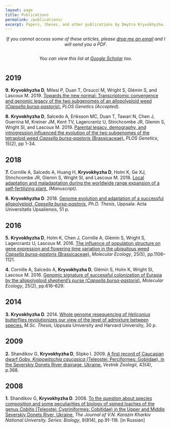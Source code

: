 ```yaml
---
layout: page
title: Publications
permalink: /publications/
excerpt: Papers, theses, and other publications by Dmytro Kryvokhyzha.
--- 
```


<div style="text-align: center; margin-bottom: 20pt; font-style: italic;">
If you cannot access some of these articles, please <a href="mailto:dmytro.kryvokhyzha@evobio.eu" title="Contact">drop me an email</a> and I will send you a PDF.
</div>

<div style="text-align: center; margin-bottom: 30pt; font-style: italic;">
You can view this list at <a href="https://scholar.google.se/citations?user=99unghgAAAAJ&hl=en" title="Google Scholar" target="_blank">Google Scholar</a> too.
</div>

## 2019

**9.** **Kryvokhyzha D**, Milesi P, Duan T, Orsucci M, Wright S, Glémin S, and Lascoux M. 2019. <a href="https://www.biorxiv.org/content/early/2018/11/27/479048" title="bioRxiv" target="_blank">Towards the new normal: Transcriptomic convergence and genomic legacy of the two subgenomes of an allopolyploid weed (*Capsella bursa-pastoris*).</a> *PLOS Genetics (Accepted)*. 

**8.** **Kryvokhyzha D**, Salcedo A, Eriksson MC, Duan T, Tawari N, Chen J, Guerrina M, Kreiner JM, Kent TV, Lagercrantz U, Stinchcombe JR, Glemin S, Wright SI, and Lascoux M. 2019. <a href="http://dx.plos.org/10.1371/journal.pgen.1007949" title="PLOS Genetics" target="_blank">Parental legacy, demography, and introgression influenced the evolution of the two subgenomes of the tetraploid weed *Capsella bursa-pastoris* (Brassicaceae).</a> *PLOS Genetics*, 15(2), pp 1-34.

## 2018

**7.** Cornille A, Salcedo A, Huang H, **Kryvokhyzha D**, Holm K, Ge XJ, Stinchcombe JR, Glemin S, Wright SI, and Lascoux M. 2018. <a href="https://www.biorxiv.org/content/early/2018/04/25/308619" title="bioRxiv" target="_blank">Local adaptation and maladaptation during the worldwide range expansion of a self-fertilizing plant.</a> *(Manuscript)*.

**6.** **Kryvokhyzha D**. 2018. <a href="http://urn.kb.se/resolve?urn=urn:nbn:se:uu:diva-341709" title="Uppsala University" target="_blank">Genome evolution and adaptation of a successful allopolyploid, *Capsella bursa-pastoris*.</a> *Ph.D. Thesis*, Uppsala: Acta Universitatis Upsaliensis, 51 p.

## 2016

**5.** **Kryvokhyzha D**, Holm K, Chen J, Cornille A, Glémin S, Wright S, Lagercrantz U, Lascoux M. 2016. <a href="http://doi.wiley.com/10.1111/mec.13537" title="Molecular Ecology" target="_blank">The influence of population structure on gene expression and flowering time variation in the ubiquitous weed *Capsella bursa-pastoris* (Brassicaceae).</a> *Molecular Ecology*, 25(5), pp.1106–1121.

**4.** Cornille A, Salcedo A, **Kryvokhyzha D**, Glémin S, Holm K, Wright SI, Lascoux M. 2016. <a href="http://doi.wiley.com/10.1111/mec.13491" title="Molecular Ecology" target="_blank">Genomic signature of successful colonization of Eurasia by the allopolyploid shepherd’s purse (*Capsella bursa-pastoris*).</a> *Molecular Ecology*, 25(2), pp.616–629.

## 2014

**3.** **Kryvokhyzha D**. 2014. <a href="http://urn.kb.se/resolve?urn=urn:nbn:se:uu:diva-243477" title="Uppsala University" target="_blank">Whole genome resequencing of *Heliconius* butterflies revolutionizes our view of the level of admixture between species.</a> *M.Sc. Thesis*, Uppsala University and Harvard University, 30 p.

## 2009 

**2.** Shandikov G, **Kryvokhyzha D**, Slipko I. 2009. <a href="{{ site.baseurl }}/assets/pages/Knipowitschia-caucasica_Vesnik-zoologii_2009.pdf" title="PDF">A first record of Caucasian dwarf Goby, *Knipowitschia caucasica* (Teleostei: Perciformes: Gobiidae), in the Severskiy Donets River drainage, Ukraine.</a> *Vestnik Zoologii*, 43(4), p.368.

## 2008

**1.** Shandikov G, **Kryvokhyzha D**. 2008. <a href="{{ site.baseurl }}/assets/pages/Shandikov-Kryvokhyzha-Cobitis-2008.pdf" title="PDF">To the question about species composition and some peculiarities of biology of spined loaches of the genus *Cobitis* (Teleostei: Cypriniformes: Cobitidae) in the Upper and Middle Severskiy Donets River, Ukraine.</a> *The Journal of V.N. Karazin Kharkiv National University. Series: Biology*, 8(814), pp.91-118. [in Russian]
